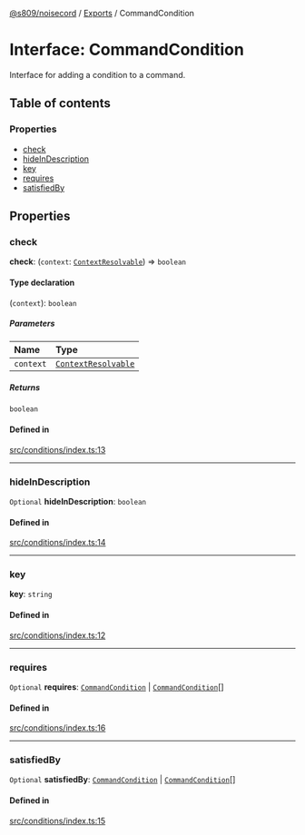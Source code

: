 [@s809/noisecord](../README.md) / [Exports](../modules.md) / CommandCondition

# Interface: CommandCondition

Interface for adding a condition to a command.

## Table of contents

### Properties

- [check](CommandCondition-1.md#check)
- [hideInDescription](CommandCondition-1.md#hideindescription)
- [key](CommandCondition-1.md#key)
- [requires](CommandCondition-1.md#requires)
- [satisfiedBy](CommandCondition-1.md#satisfiedby)

## Properties

### check

 **check**: (`context`: [`ContextResolvable`](../modules/CommandCondition.md#contextresolvable)) => `boolean`

#### Type declaration

(`context`): `boolean`

##### Parameters

| Name | Type |
| :------ | :------ |
| `context` | [`ContextResolvable`](../modules/CommandCondition.md#contextresolvable) |

##### Returns

`boolean`

#### Defined in

[src/conditions/index.ts:13](https://github.com/s809/noisecord/blob/50a8c6b/src/conditions/index.ts#L13)

___

### hideInDescription

 `Optional` **hideInDescription**: `boolean`

#### Defined in

[src/conditions/index.ts:14](https://github.com/s809/noisecord/blob/50a8c6b/src/conditions/index.ts#L14)

___

### key

 **key**: `string`

#### Defined in

[src/conditions/index.ts:12](https://github.com/s809/noisecord/blob/50a8c6b/src/conditions/index.ts#L12)

___

### requires

 `Optional` **requires**: [`CommandCondition`](CommandCondition-1.md) \| [`CommandCondition`](CommandCondition-1.md)[]

#### Defined in

[src/conditions/index.ts:16](https://github.com/s809/noisecord/blob/50a8c6b/src/conditions/index.ts#L16)

___

### satisfiedBy

 `Optional` **satisfiedBy**: [`CommandCondition`](CommandCondition-1.md) \| [`CommandCondition`](CommandCondition-1.md)[]

#### Defined in

[src/conditions/index.ts:15](https://github.com/s809/noisecord/blob/50a8c6b/src/conditions/index.ts#L15)
